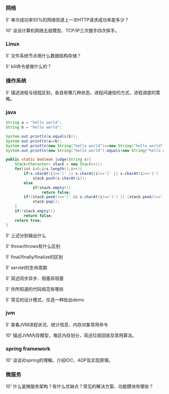 ### 网络

5'	 单次成功率50%的网络信道上一次HTTP请求成功率是多少？

10'	谈谈计算机网络五层模型、TCP/IP三次握手四次挥手。

### Linux

5'	文件系统节点用什么数据结构存储？

5'	kill命令是做什么的？

### 操作系统

5'	描述进程与线程区别，各自有哪几种状态，进程间通信的方式，进程调度的策略。

### java

```java
String a = "hello world";
String b = "hello world";

System.out.println(a.equals(b));
System.out.println(a==b);
System.out.println(new String("hello world")==new String("hello world"));
System.out.println(new String("hello world").equals(new String("hello world")));

public static boolean judge(String s){
    Stack<Character> stack = new Stack<>();
    for(int i=0;i<s.length();i++){
        if(s.charAt(i)=='(' || s.charAt(i)=='[' || s.charAt(i)=='{')
            stack.push(s.charAt(i));
        else
            if(stack.empty())
                return false;
        if((stack.peek()=='(' && s.charAt(i)==')') || (stack.peek()=='[' && s.charAt(i)==']') || (stack.peek()=='{' && s.charAt(i)=='}'))
            stack.pop();
    }
    if(!stack.empty())
        return false;
    return true;
}
```

5'	上述分别输出什么

5'	throw/throws有什么区别

5'	final/finally/finalize的区别

5'	servlet的生命周期

5'	简述同步异步、阻塞非阻塞

5'	你所知道的代码规范有哪些

5'	常见的设计模式，任选一种给出demo

### jvm

5’	查看JVM进程状况、统计信息、内存对象常用命令

10'	描述JVM内存模型，堆区内存划分，简述垃圾回收及常用算法。

### spring framework

10'	谈谈对spring的理解。介绍IOC、AOP及实现原理。

### 微服务

10'	什么是微服务架构？有什么优缺点？常见的解决方案、功能模块有哪些？